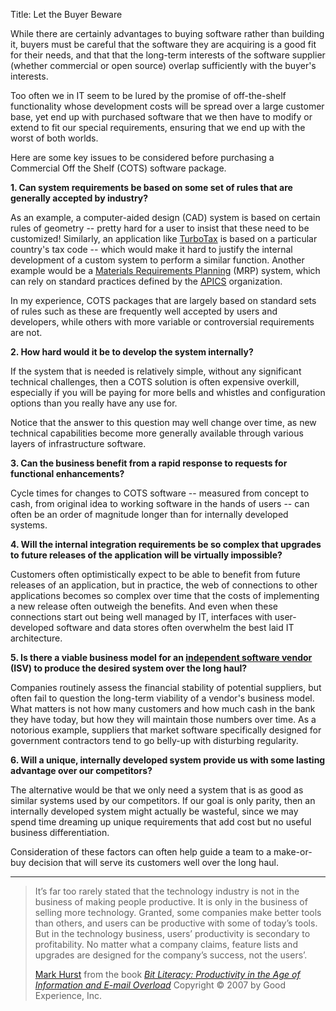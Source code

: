 Title: Let the Buyer Beware

While there are certainly advantages to buying software rather than building it, buyers must be careful that the software they are acquiring is a good fit for their needs, and that that the long-term interests of the software supplier (whether commercial or open source) overlap sufficiently with the buyer's interests.

Too often we in IT seem to be lured by the promise of off-the-shelf functionality whose development costs will be spread over a large customer base, yet end up with purchased software that we then have to modify or extend to fit our special requirements, ensuring that we end up with the worst of both worlds.

Here are some key issues to be considered before purchasing a Commercial Off the Shelf (COTS) software package. 

**1. Can system requirements be based on some set of rules that are generally accepted by industry?**

As an example, a computer-aided design (CAD) system is based on certain rules of geometry -- pretty hard for a user to insist that these need to be customized! Similarly, an application like <a href="http://www.turbotax.com" target="ref">TurboTax</a> is based on a particular country's tax code -- which would make it hard to justify the internal development of a custom system to perform a similar function. Another example would be a <a href="http://en.wikipedia.org/wiki/Material_requirements_planning" target="ref">Materials Requirements Planning</a> (MRP) system, which can rely on standard practices defined by the <a href="http://www.apics.org" target="ref">APICS</a> organization.

In my experience, COTS packages that are largely based on standard sets of rules such as these are frequently well accepted by users and developers, while others with more variable or controversial requirements are not. 

**2. How hard would it be to develop the system internally?**

If the system that is needed is relatively simple, without any significant technical challenges, then a COTS solution is often expensive overkill, especially if you will be paying for more bells and whistles and configuration options than you really have any use for. 

Notice that the answer to this question may well change over time, as new technical capabilities become more generally available through various layers of infrastructure software. 

**3. Can the business benefit from a rapid response to requests for functional enhancements?**

Cycle times for changes to COTS software -- measured from concept to cash, from original idea to working software in the hands of users -- can often be an order of magnitude longer than for internally developed systems. 

**4. Will the internal integration requirements be so complex that upgrades to future releases of the application will be virtually impossible?**

Customers often optimistically expect to be able to benefit from future releases of an application, but in practice, the web of connections to other applications becomes so complex over time that the costs of implementing a new release often outweigh the benefits. And even when these connections start out being well managed by IT, interfaces with user-developed software and data stores often overwhelm the best laid IT architecture. 

**5. Is there a viable business model for an <a href="http://en.wikipedia.org/wiki/Independent_software_vendor" target="ref">independent software vendor</a> (ISV) to produce the desired system over the long haul?**

Companies routinely assess the financial stability of potential suppliers, but often fail to question the long-term viability of a vendor's business model. What matters is not how many customers and how much cash in the bank they have today, but how they will maintain those numbers over time. As a notorious example, suppliers that market software specifically designed for government contractors tend to go belly-up with disturbing regularity. 

**6. Will a unique, internally developed system provide us with some lasting advantage over our competitors?**

The alternative would be that we only need a system that is as good as similar systems used by our competitors. If our goal is only parity, then an internally developed system might actually be wasteful, since we may spend time dreaming up unique requirements that add cost but no useful business differentiation. 

Consideration of these factors can often help guide a team to a make-or-buy decision that will serve its customers well over the long haul. 

----

<blockquote>
<p>
It&#8217;s far too rarely stated that the technology industry is not in the business of making people productive. It is only in the business of selling more technology. Granted, some companies make better tools than others, and users can be productive with some of today&#8217;s tools. But in the technology business, users&#8217; productivity is secondary to profitability. No matter what a company claims, feature lists and upgrades are designed for the company&#8217;s success, not the users&#8217;.</p>

<footer>
<a href="http://en.wikipedia.org/wiki/Mark_Hurst">Mark Hurst</a> from the book <cite><a href="bibliography.html#hurst-2007">Bit Literacy: Productivity in the Age of Information and E-mail Overload</a></cite> Copyright &copy; 2007 by Good Experience, Inc.
</footer>
</blockquote>

